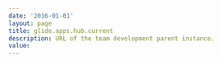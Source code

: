 ```yaml
---
date: '2016-01-01'
layout: page
title: glide.apps.hub.current
description: URL of the team development parent instance.
value:  
---
```

